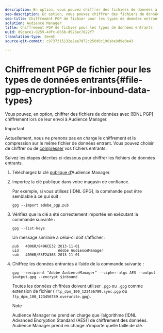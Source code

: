 ```yaml
---
description: En option, vous pouvez chiffrer des fichiers de données à l’aide du chiffrement PGP lors de leur envoi à Audience Manager.
seo-description: En option, vous pouvez chiffrer des fichiers de données à l’aide du chiffrement PGP lors de leur envoi à Audience Manager.
seo-title: Chiffrement PGP de fichier pour les types de données entrants
solution: Audience Manager
title: Chiffrement PGP de fichier pour les types de données entrants
uuid: 89cace1-0259-48fc-865b-d525ec7822f7
translation-type: tm+mt
source-git-commit: c9737315132e2ae7d72c250d8c196abe8d9e0e43

---
```



# Chiffrement PGP de fichier pour les types de données entrants{#file-pgp-encryption-for-inbound-data-types}

Vous pouvez, en option, chiffrer des fichiers de données avec [!DNL PGP] chiffrement lors de leur envoi à Audience Manager.

<!-- c_encryption.xml -->

>[!IMPORTANT]
>
>Actuellement, nous ne prenons pas en charge le chiffrement et la compression sur le même fichier de données entrant. Vous pouvez choisir de chiffrer ou de [compresser](../../../integration/sending-audience-data/batch-data-transfer-explained/inbound-file-compression.md) vos fichiers entrants.

Suivez les étapes décrites ci-dessous pour chiffrer les fichiers de données entrants.

1. Téléchargez la clé [publique d’](./assets/adobe_pgp.pub)Audience Manager.
1. Importez la clé publique dans votre magasin de confiance.

   Par exemple, si vous utilisez [!DNL GPG], la commande peut être semblable à ce qui suit :

   `gpg --import adobe_pgp.pub`

1. Vérifiez que la clé a été correctement importée en exécutant la commande suivante :

   `gpg --list-keys`

   Un message similaire à celui-ci doit s’afficher :

   ```
   pub   4096R/8496CE32 2013-11-01
   uid                  Adobe AudienceManager
   sub   4096R/E3F2A363 2013-11-01
   ```

1. Chiffrez les données entrantes à l’aide de la commande suivante :

   `gpg --recipient "Adobe AudienceManager" --cipher-algo AES --output $output.gpg --encrypt $inbound`

   Toutes les données chiffrées doivent utiliser `.pgp` ou `.gpg` comme extension de fichier ( `ftp_dpm_100_123456789.sync.pgp` ou `ftp_dpm_100_123456789.overwrite.gpg`).

   >[!NOTE]
   >
   >Audience Manager ne prend en charge que l’algorithme [!DNL Advanced Encryption Standard (AES)] de chiffrement des données. Audience Manager prend en charge n’importe quelle taille de clé.